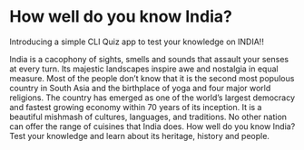 # How well do you know India?

Introducing a simple CLI Quiz app to test your knowledge on INDIA!!


India is a cacophony of sights, smells and sounds that assault your senses at every turn. Its majestic landscapes inspire awe and nostalgia in equal measure. Most of the people don’t know that it is the second most populous country in South Asia and the birthplace of yoga and four major world religions. The country has emerged as one of the world’s largest democracy and fastest growing economy within 70 years of its inception. It is a beautiful mishmash of cultures, languages, and traditions. No other nation can offer the range of cuisines that India does. 
How well do you know India? 
Test your knowledge and learn about its heritage, history and people.